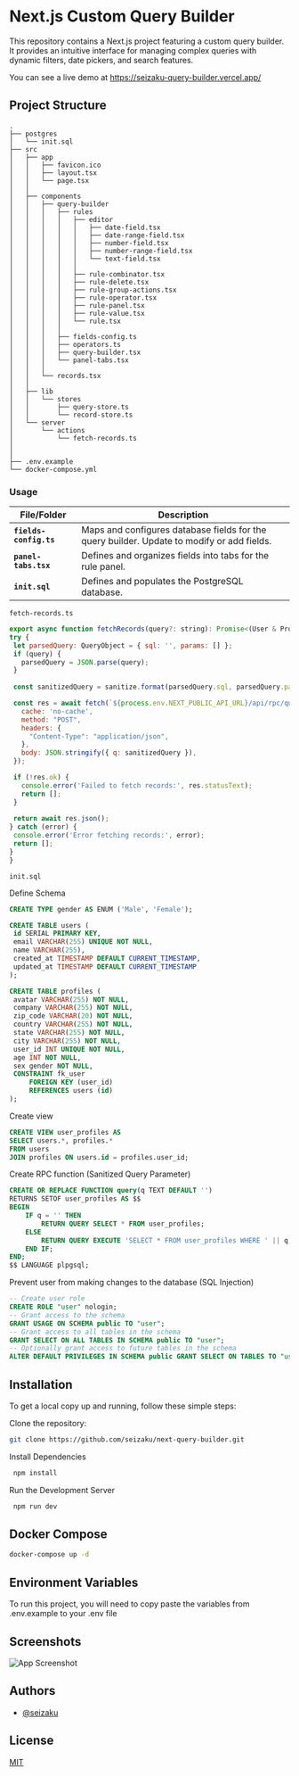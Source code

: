 # Next.js Custom Query Builder

This repository contains a Next.js project featuring a custom query builder. It provides an intuitive interface for managing complex queries with dynamic filters, date pickers, and search features.

You can see a live demo at https://seizaku-query-builder.vercel.app/

## Project Structure
   ```
   .
   ├── postgres
   │   └── init.sql
   ├── src
   │   ├── app
   │   │   ├── favicon.ico
   │   │   ├── layout.tsx
   │   │   └── page.tsx
   │   │
   │   ├── components
   │   │   ├── query-builder
   │   │   │   ├── rules
   │   │   │   │   ├── editor 
   │   │   │   │   │   ├── date-field.tsx
   │   │   │   │   │   ├── date-range-field.tsx
   │   │   │   │   │   ├── number-field.tsx
   │   │   │   │   │   ├── number-range-field.tsx
   │   │   │   │   │   └── text-field.tsx
   │   │   │   │   │
   │   │   │   │   ├── rule-combinator.tsx
   │   │   │   │   ├── rule-delete.tsx
   │   │   │   │   ├── rule-group-actions.tsx
   │   │   │   │   ├── rule-operator.tsx
   │   │   │   │   ├── rule-panel.tsx
   │   │   │   │   ├── rule-value.tsx
   │   │   │   │   └── rule.tsx
   │   │   │   │
   │   │   │   ├── fields-config.ts
   │   │   │   ├── operators.ts
   │   │   │   ├── query-builder.tsx
   │   │   │   └── panel-tabs.tsx
   │   │   │
   │   │   └── records.tsx
   │   │
   │   ├── lib
   │   │   └── stores
   │   │       ├── query-store.ts
   │   │       └── record-store.ts     
   │   └── server
   │       └── actions
   │           └── fetch-records.ts 
   │               
   │  
   ├── .env.example
   └── docker-compose.yml
```

### Usage

| File/Folder                | Description                                                                                           |
|----------------------------|-------------------------------------------------------------------------------------------------------|
| **`fields-config.ts`**     | Maps and configures database fields for the query builder. Update to modify or add fields.|
| **`panel-tabs.tsx`**             | Defines and organizes fields into tabs for the rule panel.                                                  |
| **`init.sql`**             | Defines and populates the PostgreSQL database.                                                  |


`fetch-records.ts`
   ``` javascript
export async function fetchRecords(query?: string): Promise<(User & Profile)[]> {
  try {
    let parsedQuery: QueryObject = { sql: '', params: [] };
    if (query) {
      parsedQuery = JSON.parse(query);
    }
    
    const sanitizedQuery = sanitize.format(parsedQuery.sql, parsedQuery.params);

    const res = await fetch(`${process.env.NEXT_PUBLIC_API_URL}/api/rpc/query`, {
      cache: 'no-cache',
      method: "POST",
      headers: {
        "Content-Type": "application/json",
      },
      body: JSON.stringify({ q: sanitizedQuery }),
    });

    if (!res.ok) {
      console.error('Failed to fetch records:', res.statusText);
      return [];
    }
    
    return await res.json();
  } catch (error) {
    console.error('Error fetching records:', error);
    return [];
  }
}
```

`init.sql`

Define Schema
   ``` sql
CREATE TYPE gender AS ENUM ('Male', 'Female');

CREATE TABLE users (
    id SERIAL PRIMARY KEY,
    email VARCHAR(255) UNIQUE NOT NULL,
    name VARCHAR(255),
    created_at TIMESTAMP DEFAULT CURRENT_TIMESTAMP,
    updated_at TIMESTAMP DEFAULT CURRENT_TIMESTAMP
);

CREATE TABLE profiles (
    avatar VARCHAR(255) NOT NULL,
    company VARCHAR(255) NOT NULL,
    zip_code VARCHAR(20) NOT NULL,
    country VARCHAR(255) NOT NULL,
    state VARCHAR(255) NOT NULL,
    city VARCHAR(255) NOT NULL,
    user_id INT UNIQUE NOT NULL,
    age INT NOT NULL,
    sex gender NOT NULL,
    CONSTRAINT fk_user
        FOREIGN KEY (user_id) 
        REFERENCES users (id)
);
```

Create view
   ``` sql
CREATE VIEW user_profiles AS
SELECT users.*, profiles.*
FROM users
JOIN profiles ON users.id = profiles.user_id;
```

Create RPC function (Sanitized Query Parameter)
``` sql
CREATE OR REPLACE FUNCTION query(q TEXT DEFAULT '')
RETURNS SETOF user_profiles AS $$
BEGIN
    IF q = '' THEN
        RETURN QUERY SELECT * FROM user_profiles;
    ELSE
        RETURN QUERY EXECUTE 'SELECT * FROM user_profiles WHERE ' || q;
    END IF;
END;
$$ LANGUAGE plpgsql;
```

Prevent user from making changes to the database (SQL Injection)
``` sql
-- Create user role
CREATE ROLE "user" nologin;
-- Grant access to the schema
GRANT USAGE ON SCHEMA public TO "user";
-- Grant access to all tables in the schema
GRANT SELECT ON ALL TABLES IN SCHEMA public TO "user";
-- Optionally grant access to future tables in the schema
ALTER DEFAULT PRIVILEGES IN SCHEMA public GRANT SELECT ON TABLES TO "user";
```

## Installation

To get a local copy up and running, follow these simple steps:

Clone the repository:
   ```sh
   git clone https://github.com/seizaku/next-query-builder.git
```

Install Dependencies
   ```sh
    npm install
```

Run the Development Server
   ```sh
    npm run dev
```

## Docker Compose

   ```sh
   docker-compose up -d
```

## Environment Variables

To run this project, you will need to copy paste the variables from .env.example to your .env file

## Screenshots

![App Screenshot](https://gcdnb.pbrd.co/images/gvcq8QaZ4Dp8.png?o=1)

    
## Authors

- [@seizaku](https://www.github.com/seizaku)


## License

[MIT](https://choosealicense.com/licenses/mit/)

